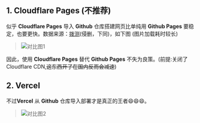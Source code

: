 ## 1. Cloudflare Pages (不推荐)
似乎 **Cloudflare Pages** 导入 **Github** 仓库搭建网页比单纯用 **Github Pages** 要稳定，也要更快。数据来源：[拨测](boce.com)(侵删，下同)，如下图 (图片加载耗时较长)
> ![对比图1](https://s1.ax1x.com/2023/02/04/pSy0SOK.jpg "明显差距")  
> 
因此，使用 **Cloudflare Pages** 替代 **Github Pages** 不失为良策。(前提:关闭了Cloudflare CDN,~~这东西开了在国内反而会减速~~)

## 2. Vercel 
不过**Vercel** 从 **Github** 仓库导入部署才是真正的王者😄😄😄。
> ![对比图2](https://s1.ax1x.com/2023/02/19/pSLoW2d.jpg "真正的王者")